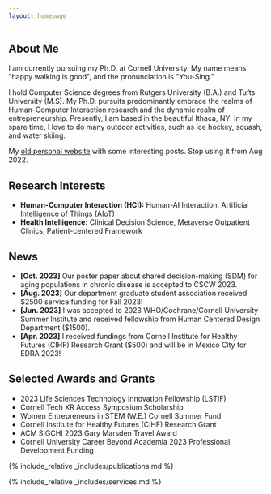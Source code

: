 ```yaml
---
layout: homepage
---
```


## About Me

I am currently pursuing my Ph.D. at Cornell University. My name means "happy walking is good", and the pronunciation is "You-Sing."

I hold Computer Science degrees from Rutgers University (B.A.) and Tufts University (M.S). My Ph.D. pursuits predominantly embrace the realms of Human-Computer Interaction research and the dynamic realm of entrepreneurship. Presently, I am based in the beautiful Ithaca, NY. In my spare time, I love to do many outdoor activities, such as ice hockey, squash, and water skiing.

My [old personal website](https://1135100136.wixsite.com/yuexinghao) with some interesting posts. Stop using it from Aug 2022.

## Research Interests

- **Human-Computer Interaction (HCI):** Human-AI Interaction, Artificial Intelligence of Things (AIoT)
- **Health Intelligence:** Clinical Decision Science, Metaverse Outpatient Clinics, Patient-centered Framework

## News

- **[Oct. 2023]** Our poster paper about shared decision-making (SDM) for aging populations in chronic disease is accepted to CSCW 2023.
- **[Aug. 2023]** Our department graduate student association received $2500 service funding for Fall 2023!
- **[Jun. 2023]** I was accepted to 2023 WHO/Cochrane/Cornell University Summer Institute and received fellowship from Human Centered Design Department ($1500).
- **[Apr. 2023]** I received fundings from Cornell Institute for Healthy Futures (CIHF) Research Grant ($500) and will be in Mexico City for EDRA 2023!

## Selected Awards and Grants

- 2023 Life Sciences Technology Innovation Fellowship (LSTIF)
- Cornell Tech XR Access Symposium Scholarship
- Women Entrepreneurs in STEM (W.E.) Cornell Summer Fund
- Cornell Institute for Healthy Futures (CIHF) Research Grant
- ACM SIGCHI 2023 Gary Marsden Travel Award
- Cornell University Career Beyond Academia 2023 Professional Development Funding

{% include_relative _includes/publications.md %}

{% include_relative _includes/services.md %}
